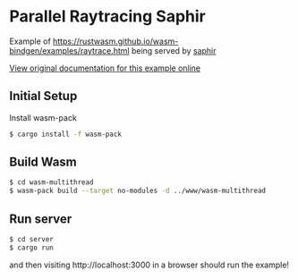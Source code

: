 # Parallel Raytracing Saphir

Example of https://rustwasm.github.io/wasm-bindgen/examples/raytrace.html
being served by [saphir](https://docs.rs/saphir)

[View original documentation for this example online][dox]

[dox]: https://rustwasm.github.io/docs/wasm-bindgen/examples/raytrace.html

## Initial Setup
Install wasm-pack
```sh
$ cargo install -f wasm-pack
```

## Build Wasm

```sh
$ cd wasm-multithread
$ wasm-pack build --target no-modules -d ../www/wasm-multithread
```

## Run server
```sh
$ cd server
$ cargo run
```

and then visiting http://localhost:3000 in a browser should run the example!
